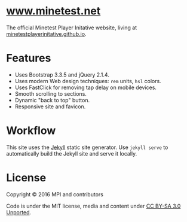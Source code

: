 # www.minetest.net

The official Minetest Player Initative website, living at [minetestplayerinitative.github.io](http://minetestplayerinitative.github.io/).

# Features

* Uses Bootstrap 3.3.5 and jQuery 2.1.4.
* Uses modern Web design techniques: `rem` units, `hsl` colors.
* Uses FastClick for removing tap delay on mobile devices.
* Smooth scrolling to sections.
* Dynamic "back to top" button.
* Responsive site and favicon.

# Workflow

This site uses the [Jekyll](https://jekyllrb.com) static site generator.
Use `jekyll serve` to automatically build the Jekyll site and serve it locally.

# License

Copyright © 2016 MPI and contributors

Code is under the MIT license, media and content under [CC BY-SA 3.0 Unported](https://creativecommons.org/licenses/by-sa/3.0/).

